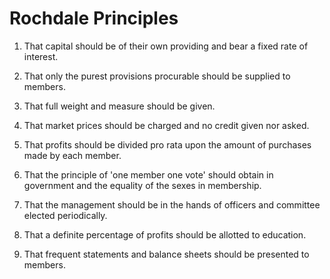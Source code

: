 # Rochdale Principles

1.  That capital should be of their own providing and bear a fixed rate of interest.

2.  That only the purest provisions procurable should be supplied to members.

3.  That full weight and measure should be given.

4.  That market prices should be charged and no credit given nor asked.

5.  That profits should be divided pro rata upon the amount of purchases made by each member.

6.  That the principle of 'one member one vote' should obtain in government and the equality of the sexes in membership.

7.  That the management should be in the hands of officers and committee elected periodically.

8.  That a definite percentage of profits should be allotted to education.

9.  That frequent statements and balance sheets should be presented to members.

